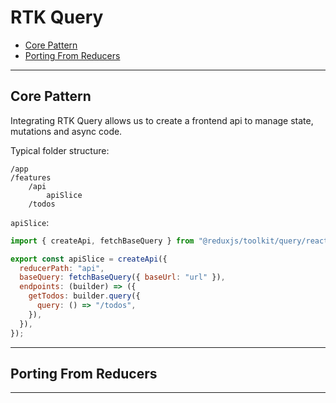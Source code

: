 # RTK Query

- [Core Pattern](#Core-Pattern)
- [Porting From Reducers](#Porting-From-Reducers)

---

## Core Pattern

Integrating RTK Query allows us to create a frontend api to manage state, mutations and async code.

Typical folder structure:

```
/app
/features
    /api
        apiSlice
    /todos
```

`apiSlice`:

```js
import { createApi, fetchBaseQuery } from "@reduxjs/toolkit/query/react";

export const apiSlice = createApi({
  reducerPath: "api",
  baseQuery: fetchBaseQuery({ baseUrl: "url" }),
  endpoints: (builder) => ({
    getTodos: builder.query({
      query: () => "/todos",
    }),
  }),
});
```

---

## Porting From Reducers

---
